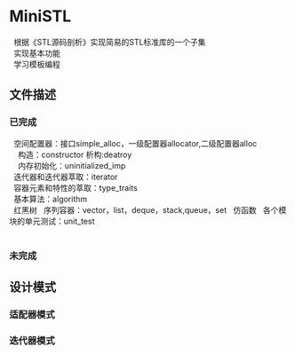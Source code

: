 # MiniSTL
&nbsp;&nbsp;根据《STL源码剖析》实现简易的STL标准库的一个子集   
&nbsp;&nbsp;实现基本功能   
&nbsp;&nbsp;学习模板编程
&emsp;
## 文件描述
### 已完成
&nbsp;&nbsp;空间配置器：接口simple_alloc，一级配置器allocator,二级配置器alloc  
&nbsp;&nbsp;&nbsp;&nbsp;构造：constructor  析构:deatroy  
&nbsp;&nbsp;&nbsp;&nbsp;内存初始化：uninitialized_imp  
&nbsp;&nbsp;迭代器和迭代器萃取：iterator  
&nbsp;&nbsp;容器元素和特性的萃取：type_traits  
&nbsp;&nbsp;基本算法：algorithm  
&nbsp;&nbsp;红黑树
&nbsp;&nbsp;序列容器：vector，list，deque，stack,queue，set
&nbsp;&nbsp;仿函数
&nbsp;&nbsp;各个模块的单元测试：unit_test  
&emsp;
### 未完成  
## 设计模式
### 适配器模式
### 迭代器模式
